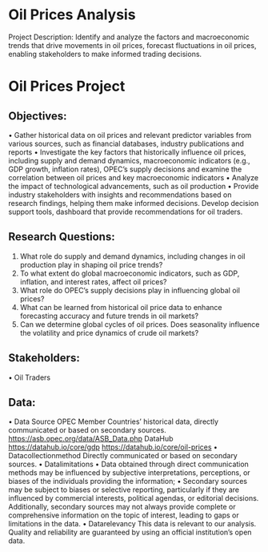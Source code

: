 # Oil Prices Analysis
Project Description:
Identify and analyze the factors and macroeconomic trends that drive movements in oil prices,
forecast fluctuations in oil prices, enabling stakeholders to make informed trading decisions.

# Oil Prices Project
## Objectives:
• Gather historical data on oil prices and relevant predictor variables from various sources,
such as financial databases, industry publications and reports
• Investigate the key factors that historically influence oil prices, including supply and demand dynamics, macroeconomic indicators (e.g., GDP growth, inflation rates), OPEC’s supply decisions and examine the correlation between oil prices and key macroeconomic indicators
• Analyze the impact of technological advancements, such as oil production
• Provide industry stakeholders with insights and recommendations based on research findings, helping them make informed decisions. Develop decision support tools, dashboard that provide recommendations for oil traders.
## Research Questions:
1. What role do supply and demand dynamics, including changes in oil production play in shaping oil price trends?
2. To what extent do global macroeconomic indicators, such as GDP, inflation, and interest rates, affect oil prices?
3. What role do OPEC’s supply decisions play in influencing global oil prices?
4. What can be learned from historical oil price data to enhance forecasting accuracy and future trends in oil markets?
5. Can we determine global cycles of oil prices. Does seasonality influence the volatility and price dynamics of crude oil markets?
## Stakeholders:
• Oil Traders
## Data:
• Data Source
OPEC Member Countries’ historical data, directly communicated or based on secondary sources. https://asb.opec.org/data/ASB_Data.php
DataHub https://datahub.io/core/gdp https://datahub.io/core/oil-prices
• Datacollectionmethod
Directly communicated or based on secondary sources.
• Datalimitations
• Data obtained through direct communication methods may be influenced by subjective interpretations, perceptions, or biases of the individuals providing the information;
• Secondary sources may be subject to biases or selective reporting, particularly if they are influenced by commercial interests, political agendas, or editorial decisions. Additionally, secondary sources may not always provide complete or comprehensive information on the topic of interest, leading to gaps or limitations in the data.
• Datarelevancy
This data is relevant to our analysis. Quality and reliability are guaranteed by using an
official institution’s open data.

